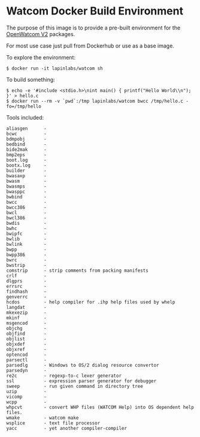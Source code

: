 # Watcom Docker Build Environment

The purpose of this image is to provide a pre-built environment for the [OpenWatcom V2](https://github.com/open-watcom/open-watcom-v2/blob/master/projects.txt) packages.

For most use case just pull from Dockerhub or use as a base image.


To explore the environment:
```
$ docker run -it lapinlabs/watcom sh
```

To build something:
```
$ echo -e '#include <stdio.h>\nint main() { printf("Hello World\\n"); }' > hello.c
$ docker run --rm -v `pwd`:/tmp lapinlabs/watcom bwcc /tmp/hello.c -fo=/tmp/hello
```

Tools included:
```
aliasgen      -
bcwc          -
bdmpobj       -
bedbind       -
bide2mak      -
bmp2eps       -
boot.log      -
bootx.log     -
builder       -
bwasaxp       -
bwasm         -
bwasmps       -
bwasppc       -
bwbind        -
bwcc          -
bwcc386       -
bwcl          -
bwcl386       -
bwdis         -
bwhc          -
bwipfc        -
bwlib         -
bwlink        -
bwpp          -
bwpp386       -
bwrc          -
bwstrip       -
comstrip      - strip comments from packing manifests
crlf          -
dlgprs        -
errsrc        -
findhash      -
genverrc      -
hcdos         - help compiler for .ihp help files used by whelp
langdat       -
mkexezip      -
mkinf         -
msgencod      -
objchg        -
objfind       -
objlist       -
objxdef       -
objxref       -
optencod      -
parsectl      -
parsedlg      - Windows to OS/2 dialog resource convertor
parsedyn      -
re2c          - regexp-to-c lexer generator
ssl           - expression parser generator for debugger
sweep         - run given command in directory tree
uzip          -
vicomp        -
wcpp          -
whpcvt        - convert WHP files (WATCOM Help) into OS dependent help files.
wmake         - watcom make
wsplice       - text file processor
yacc          - yet another compiler-compiler
```
